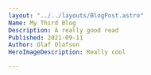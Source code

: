 ```yaml
---
layout: "../../layouts/BlogPost.astro"
Name: My Third Blog
Description: A really good read
Published: 2021-09-11
Author: Olaf Olafson
HeroImageDescription: Really cool

---
```


 


